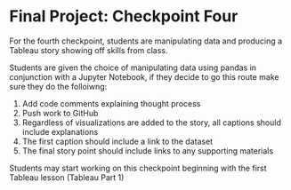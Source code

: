 # Final Project: Checkpoint Four

For the fourth checkpoint, students are manipulating data and producing a Tableau story showing off skills from class. 

Students are given the choice of manipulating data using pandas in conjunction with a Jupyter Notebook, if they decide to go this route make sure they do the folloiwng:
1. Add code comments explaining thought process
1. Push work to GitHub
1. Regardless of visualizations are added to the story, all captions should include explanations
1. The first caption should include a link to the dataset
1. The final story point should include links to any supporting materials

Students may start working on this checkpoint beginning with the first Tableau lesson (Tableau Part 1)
